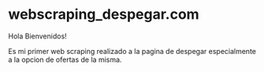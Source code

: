 # webscraping_despegar.com

Hola Bienvenidos!

Es mi primer web scraping realizado a la pagina de despegar especialmente a la opcion de ofertas de la misma.

